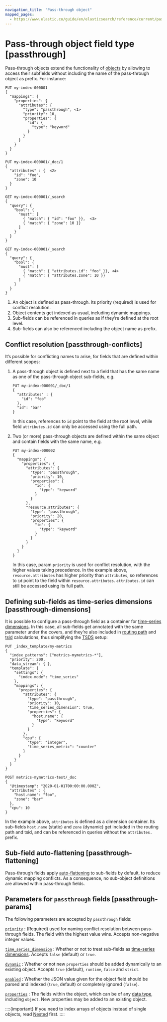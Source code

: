 ```yaml
---
navigation_title: "Pass-through object"
mapped_pages:
  - https://www.elastic.co/guide/en/elasticsearch/reference/current/passthrough.html
---
```


# Pass-through object field type [passthrough]


Pass-through objects extend the functionality of [objects](/reference/elasticsearch/mapping-reference/object.md) by allowing to access their subfields without including the name of the pass-through object as prefix. For instance:

```console
PUT my-index-000001
{
  "mappings": {
    "properties": {
      "attributes": {
        "type": "passthrough", <1>
        "priority": 10,
        "properties": {
          "id": {
            "type": "keyword"
          }
        }
      }
    }
  }
}

PUT my-index-000001/_doc/1
{
  "attributes" : {  <2>
    "id": "foo",
    "zone": 10
  }
}

GET my-index-000001/_search
{
  "query": {
    "bool": {
      "must": [
        { "match": { "id": "foo" }},  <3>
        { "match": { "zone": 10 }}
      ]
    }
  }
}

GET my-index-000001/_search
{
  "query": {
    "bool": {
      "must": [
        { "match": { "attributes.id": "foo" }}, <4>
        { "match": { "attributes.zone": 10 }}
      ]
    }
  }
}
```

1. An object is defined as pass-through. Its priority (required) is used for conflict resolution.
2. Object contents get indexed as usual, including dynamic mappings.
3. Sub-fields can be referenced in queries as if they’re defined at the root level.
4. Sub-fields can also be referenced including the object name as prefix.


## Conflict resolution [passthrough-conflicts]

It’s possible for conflicting names to arise, for fields that are defined within different scopes:

1. A pass-through object is defined next to a field that has the same name as one of the pass-through object sub-fields, e.g.

    ```console
    PUT my-index-000001/_doc/1
    {
      "attributes" : {
        "id": "foo"
      },
      "id": "bar"
    }
    ```

    In this case, references to `id` point to the field at the root level, while field `attributes.id` can only be accessed using the full path.

2. Two (or more) pass-through objects are defined within the same object and contain fields with the same name, e.g.

    ```console
    PUT my-index-000002
    {
      "mappings": {
        "properties": {
          "attributes": {
            "type": "passthrough",
            "priority": 10,
            "properties": {
              "id": {
                "type": "keyword"
              }
            }
          },
          "resource.attributes": {
            "type": "passthrough",
            "priority": 20,
            "properties": {
              "id": {
                "type": "keyword"
              }
            }
          }
        }
      }
    }
    ```

    In this case, param `priority` is used for conflict resolution, with the higher values taking precedence. In the example above, `resource.attributes` has higher priority than `attributes`, so references to `id` point to the field within `resource.attributes`. `attributes.id` can still be accessed using its full path.



## Defining sub-fields as time-series dimensions [passthrough-dimensions]

It is possible to configure a pass-through field as a container for  [time-series dimensions](docs-content://manage-data/data-store/data-streams/time-series-data-stream-tsds.md#time-series-dimension). In this case, all sub-fields get annotated with the same parameter under the covers, and they’re also included in [routing path](docs-content://manage-data/data-store/data-streams/time-series-data-stream-tsds.md#dimension-based-routing) and [tsid](docs-content://manage-data/data-store/data-streams/time-series-data-stream-tsds.md#tsid) calculations, thus simplifying the [TSDS](docs-content://manage-data/data-store/data-streams/time-series-data-stream-tsds.md) setup:

```console
PUT _index_template/my-metrics
{
  "index_patterns": ["metrics-mymetrics-*"],
  "priority": 200,
  "data_stream": { },
  "template": {
    "settings": {
      "index.mode": "time_series"
    },
    "mappings": {
      "properties": {
        "attributes": {
          "type": "passthrough",
          "priority": 10,
          "time_series_dimension": true,
          "properties": {
            "host.name": {
              "type": "keyword"
            }
          }
        },
        "cpu": {
          "type": "integer",
          "time_series_metric": "counter"
        }
      }
    }
  }
}

POST metrics-mymetrics-test/_doc
{
  "@timestamp": "2020-01-01T00:00:00.000Z",
  "attributes" : {
    "host.name": "foo",
    "zone": "bar"
  },
  "cpu": 10
}
```

In the example above, `attributes` is defined as a dimension container. Its sub-fields `host.name` (static) and `zone` (dynamic) get included in the routing path and tsid, and can be referenced in queries without the `attributes.` prefix.


## Sub-field auto-flattening [passthrough-flattening]

Pass-through fields apply [auto-flattening](/reference/elasticsearch/mapping-reference/subobjects.md#subobjects-auto-flattening) to sub-fields by default, to reduce dynamic mapping conflicts. As a consequence, no sub-object definitions are allowed within pass-through fields.


## Parameters for `passthrough` fields [passthrough-params]

The following parameters are accepted by `passthrough` fields:

[`priority`](#passthrough-conflicts)
:   (Required) used for naming conflict resolution between pass-through fields. The field with the highest value wins. Accepts non-negative integer values.

[`time_series_dimension`](#passthrough-dimensions)
:   Whether or not to treat sub-fields as [time-series dimensions](docs-content://manage-data/data-store/data-streams/time-series-data-stream-tsds.md#time-series-dimension). Accepts `false` (default) or `true`.

[`dynamic`](/reference/elasticsearch/mapping-reference/dynamic.md)
:   Whether or not new `properties` should be added dynamically to an existing object. Accepts `true` (default), `runtime`, `false` and `strict`.

[`enabled`](/reference/elasticsearch/mapping-reference/enabled.md)
:   Whether the JSON value given for the object field should be parsed and indexed (`true`, default) or completely ignored (`false`).

[`properties`](/reference/elasticsearch/mapping-reference/properties.md)
:   The fields within the object, which can be of any [data type](/reference/elasticsearch/mapping-reference/field-data-types.md), including `object`. New properties may be added to an existing object.

::::{important}
If you need to index arrays of objects instead of single objects, read [Nested](/reference/elasticsearch/mapping-reference/nested.md) first.
::::



